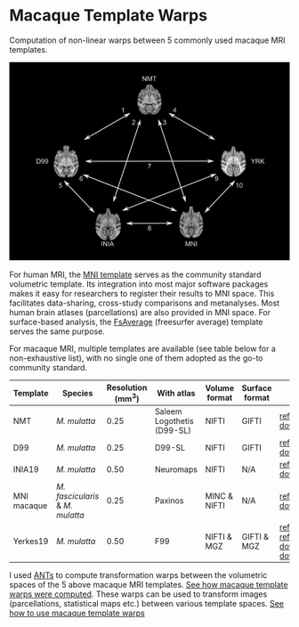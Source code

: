 # Macaque Template Warps
Computation of non-linear warps between 5 commonly used macaque MRI templates.

![image](warp_pairs.png)

For human MRI, the [MNI template](http://www.bic.mni.mcgill.ca/ServicesAtlases/ICBM152NLin2009) serves as the community standard volumetric template. Its integration into most major software packages makes it easy for researchers to register their results to MNI space. This facilitates data-sharing, cross-study comparisons and metanalyses. Most human brain atlases (parcellations) are also provided in MNI space. For surface-based analysis, the [FsAverage](https://surfer.nmr.mgh.harvard.edu/fswiki/FsAverage) (freesurfer average) template serves the same purpose.

For macaque MRI, multiple templates are available (see table below for a non-exhaustive list), with no single one of them adopted as the go-to community standard.

| Template | Species | Resolution (mm<sup>3</sup>) | With atlas | Volume format | Surface format | Links |
| --- | --- | --- | --- | --- | --- | --- |
| NMT | _M. mulatta_ | 0.25 | Saleem Logothetis (D99-SL) | NIFTI | GIFTI | [reference](https://www.ncbi.nlm.nih.gov/pmc/articles/PMC5660669/) [download](https://github.com/jms290/NMT) |
| D99 | _M. mulatta_ | 0.25 | D99-SL | NIFTI | GIFTI | [reference](https://www.ncbi.nlm.nih.gov/pmc/articles/PMC6075609/) [download](https://afni.nimh.nih.gov/Macaque) |
| INIA19 | _M. mulatta_ | 0.50 | Neuromaps | NIFTI | N/A | [reference](https://www.ncbi.nlm.nih.gov/pmc/articles/PMC3515865/) [download](https://www.nitrc.org/projects/inia19/https://www.nitrc.org/projects/inia19/) |
| MNI macaque | _M. fascicularis_ & _M. mulatta_ | 0.25 | Paxinos | MINC & NIFTI | N/A | [reference](https://www.ncbi.nlm.nih.gov/pubmed/21256229) [download](http://www.bic.mni.mcgill.ca/ServicesAtlases/Macaque) |
| Yerkes19 | _M. mulatta_ | 0.50 | F99 | NIFTI & MGZ | GIFTI & MGZ | [reference1](https://www.pnas.org/content/115/22/E5183) [reference2](https://www.ncbi.nlm.nih.gov/pmc/articles/PMC3500860/) [download1](https://balsa.wustl.edu/reference/show/976nz) [download2](https://github.com/Washington-University/NHPPipelines) |


I used [ANTs](http://stnava.github.io/ANTs/) to compute transformation warps between the volumetric spaces of the 5 above macaque MRI templates. [See how macaque template warps were computed](macaque_template_warps.ipynb). These warps can be used to transform images (parcellations, statistical maps etc.) between various template spaces. [See how to use macaque template warps](how_to_apply_template_warps.ipynb)

